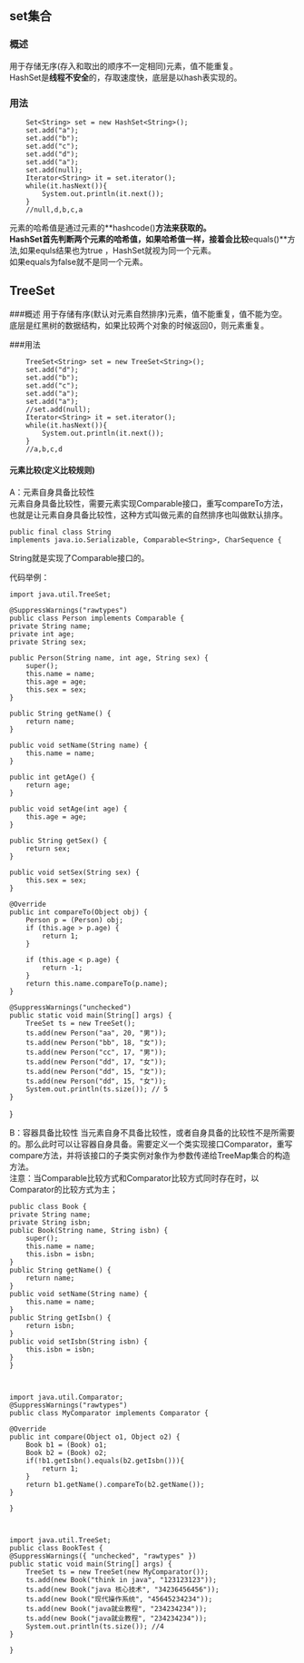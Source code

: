 ## set集合
### 概述
用于存储无序(存入和取出的顺序不一定相同)元素，值不能重复。<br>
HashSet是**线程不安全**的，存取速度快，底层是以hash表实现的。
### 用法

   		Set<String> set = new HashSet<String>();
		set.add("a");
		set.add("b");
		set.add("c");
		set.add("d");
		set.add("a");
		set.add(null);
		Iterator<String> it = set.iterator();
		while(it.hasNext()){
			System.out.println(it.next());
		}
		//null,d,b,c,a
 元素的哈希值是通过元素的**hashcode()**方法来获取的。<br>
 HashSet首先判断两个元素的哈希值，如果哈希值一样，接着会比较**equals()**方法,如果equls结果也为true ，HashSet就视为同一个元素。<br>
 如果equals为false就不是同一个元素。

## TreeSet
###概述
用于存储有序(默认对元素自然排序)元素，值不能重复，值不能为空。<br>
底层是红黑树的数据结构，如果比较两个对象的时候返回0，则元素重复。

###用法

        TreeSet<String> set = new TreeSet<String>();
		set.add("d");
		set.add("b");
		set.add("c");
		set.add("a");
		set.add("a");
		//set.add(null);
		Iterator<String> it = set.iterator();
		while(it.hasNext()){
			System.out.println(it.next());
		}
		//a,b,c,d


#### 元素比较(定义比较规则)
A：元素自身具备比较性<br>
元素自身具备比较性，需要元素实现Comparable接口，重写compareTo方法，也就是让元素自身具备比较性，这种方式叫做元素的自然排序也叫做默认排序。

    public final class String
    implements java.io.Serializable, Comparable<String>, CharSequence {

String就是实现了Comparable接口的。<br>

代码举例：

  
	import java.util.TreeSet;

	@SuppressWarnings("rawtypes")
	public class Person implements Comparable {
	private String name;
	private int age;
	private String sex;

	public Person(String name, int age, String sex) {
		super();
		this.name = name;
		this.age = age;
		this.sex = sex;
	}

	public String getName() {
		return name;
	}

	public void setName(String name) {
		this.name = name;
	}

	public int getAge() {
		return age;
	}

	public void setAge(int age) {
		this.age = age;
	}

	public String getSex() {
		return sex;
	}

	public void setSex(String sex) {
		this.sex = sex;
	}

	@Override
	public int compareTo(Object obj) {
		Person p = (Person) obj;
		if (this.age > p.age) {
			return 1;
		}

		if (this.age < p.age) {
			return -1;
		}
		return this.name.compareTo(p.name);
	}

	@SuppressWarnings("unchecked")
	public static void main(String[] args) {
		TreeSet ts = new TreeSet();
		ts.add(new Person("aa", 20, "男"));
		ts.add(new Person("bb", 18, "女"));
		ts.add(new Person("cc", 17, "男"));
		ts.add(new Person("dd", 17, "女"));
		ts.add(new Person("dd", 15, "女"));
		ts.add(new Person("dd", 15, "女"));
		System.out.println(ts.size()); // 5
	}
}


B：容器具备比较性
当元素自身不具备比较性，或者自身具备的比较性不是所需要的。那么此时可以让容器自身具备。需要定义一个类实现接口Comparator，重写compare方法，并将该接口的子类实例对象作为参数传递给TreeMap集合的构造方法。<br>
注意：当Comparable比较方式和Comparator比较方式同时存在时，以Comparator的比较方式为主；

    public class Book {
	private String name;
	private String isbn;
	public Book(String name, String isbn) {
		super();
		this.name = name;
		this.isbn = isbn;
	}
	public String getName() {
		return name;
	}
	public void setName(String name) {
		this.name = name;
	}
	public String getIsbn() {
		return isbn;
	}
	public void setIsbn(String isbn) {
		this.isbn = isbn;
	}
	}



	import java.util.Comparator;
	@SuppressWarnings("rawtypes")
	public class MyComparator implements Comparator {

	@Override
	public int compare(Object o1, Object o2) {
		Book b1 = (Book) o1;
		Book b2 = (Book) o2;
		if(!b1.getIsbn().equals(b2.getIsbn())){
			return 1;
		}
		return b1.getName().compareTo(b2.getName());
	}

	}



	import java.util.TreeSet;
	public class BookTest {
	@SuppressWarnings({ "unchecked", "rawtypes" })
	public static void main(String[] args) {
		TreeSet ts = new TreeSet(new MyComparator());
		ts.add(new Book("think in java", "123123123"));
		ts.add(new Book("java 核心技术", "34236456456"));
		ts.add(new Book("现代操作系统", "45645234234"));
		ts.add(new Book("java就业教程", "234234234"));
		ts.add(new Book("java就业教程", "234234234"));
		System.out.println(ts.size()); //4
	}

	}